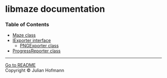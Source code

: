 # libmaze documentation

### Table of Contents
- [Maze class](Maze.md)
- [IExporter interface](exporters/Exporter.md)
    - [PNGExporter class](exporters/PNGExporter.md)
- [ProgressReporter class](ProgressReporter.md)

---
[Go to README](../README.md)\
Copyright © Julian Hofmann
